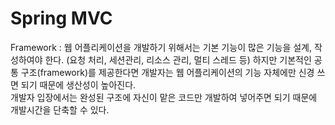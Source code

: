 # Spring MVC
Framework : 웹 어플리케이션을 개발하기 위해서는 기본 기능이 많은 기능을 설계, 작성하여야 한다. (요청 처리, 세션관리, 리소스 관리, 멀티 스레드 등) 하지만 기본적인 공통 구조(framework)를 제공한다면 개발자는 웹 어플리케이션의 기능 자체에만 신경 쓰면 되기 때문에 생산성이 높아진다.   
개발자 입장에서는 완성된 구조에 자신이 맡은 코드만 개발하여 넣어주면 되기 때문에 개발시간을 단축할 수 있다.  